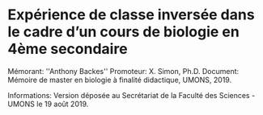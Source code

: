 Expérience de classe inversée dans le cadre d’un cours de biologie en 4ème secondaire 
==================

Mémorant: ''Anthony Backes''
Promoteur: X. Simon, Ph.D.
Document: Mémoire de master en biologie à finalité didactique, UMONS, 2019.


Informations:
Version déposée au Secrétariat de la Faculté des Sciences - UMONS le 19 août 2019.

